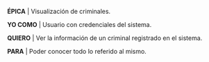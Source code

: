 ﻿**ÉPICA** | Visualización de criminales.

 **YO COMO** | Usuario con credenciales del sistema.  
 
**QUIERO** | Ver la información de un criminal registrado en el sistema.  

**PARA** | Poder conocer todo lo referido al mismo.  
